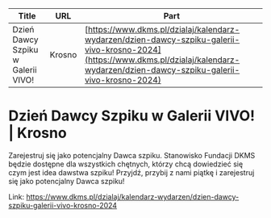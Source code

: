 | **Title**       | **URL**           | **Part**              |
|-----------------|-------------------|-----------------------|
| Dzień Dawcy Szpiku w Galerii VIVO! | Krosno         | [https://www.dkms.pl/dzialaj/kalendarz-wydarzen/dzien-dawcy-szpiku-galerii-vivo-krosno-2024](https://www.dkms.pl/dzialaj/kalendarz-wydarzen/dzien-dawcy-szpiku-galerii-vivo-krosno-2024)    | Single Part          |

# Dzień Dawcy Szpiku w Galerii VIVO! | Krosno

Zarejestruj się jako potencjalny Dawca szpiku. Stanowisko Fundacji DKMS będzie dostępne dla wszystkich chętnych, którzy chcą dowiedzieć się czym jest idea dawstwa szpiku! Przyjdź, przybij z nami piątkę i zarejestruj się jako potencjalny Dawca szpiku!



Link: https://www.dkms.pl/dzialaj/kalendarz-wydarzen/dzien-dawcy-szpiku-galerii-vivo-krosno-2024
